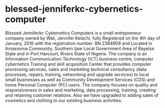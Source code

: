 # blessed-jenniferkc-cybernetics-computer
Blessed Jenniferkc Cybernetics Computers is a small entrepreneur company owned by Wali, Jennifer Kelachi, fully Registered on the 4th day of January, 2016 with the registration number: BN 2384908 and Located in Amassoma Community, Southern Ijaw Local Government Area of Bayelsa State and in Port Harcourt, Rivers State of Nigeria. The company is an Information Communication Technology (ICT) business centre, computer cybernetics Training and skill acquisition Center that provides computer processing services, sales and marketing technical consultancy (data processes, repairs, training, networking and upgrade services) to local small businesses as well as Community Development Services (CDS) and home Personal Computer (PC) users. The company focuses on quality and responsiveness in sales and marketing, data processing, training, creating and retaining customer relations. Also we have upgraded to adding  sales of cosmetics and clothing to our existing business activities.
